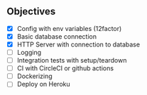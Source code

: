## Objectives

* [x] Config with env variables (12factor)
* [x] Basic database connection
* [x] HTTP Server with connection to database
* [ ] Logging
* [ ] Integration tests with setup/teardown
* [ ] CI with CircleCI or github actions
* [ ] Dockerizing
* [ ] Deploy on Heroku

